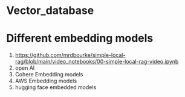 # Vector_database
# Different embedding models
1. https://github.com/mrdbourke/simple-local-rag/blob/main/video_notebooks/00-simple-local-rag-video.ipynb
2. open AI 
3. Cohere Embedding models
4. AWS Embedding models
5. hugging face embedded models 

